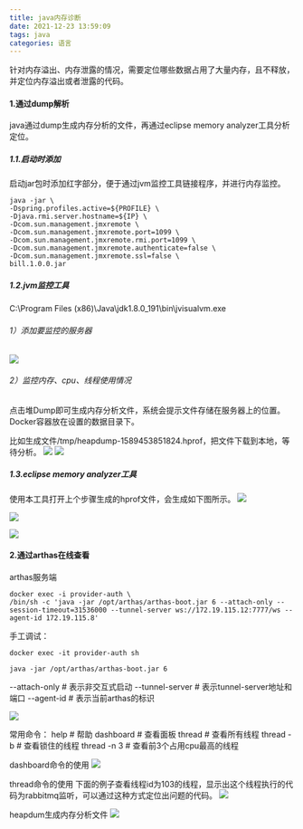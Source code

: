 ```yaml
---
title: java内存诊断
date: 2021-12-23 13:59:09
tags: java
categories: 语言
---
```


针对内存溢出、内存泄露的情况，需要定位哪些数据占用了大量内存，且不释放，并定位内存溢出或者泄露的代码。

#### 1.通过dump解析

java通过dump生成内存分析的文件，再通过eclipse memory analyzer工具分析定位。



##### 1.1.启动时添加
启动jar包时添加红字部分，便于通过jvm监控工具链接程序，并进行内存监控。
```
java -jar \
-Dspring.profiles.active=${PROFILE} \
-Djava.rmi.server.hostname=${IP} \
-Dcom.sun.management.jmxremote \
-Dcom.sun.management.jmxremote.port=1099 \
-Dcom.sun.management.jmxremote.rmi.port=1099 \
-Dcom.sun.management.jmxremote.authenticate=false \
-Dcom.sun.management.jmxremote.ssl=false \
bill.1.0.0.jar
```
##### 1.2.jvm监控工具
C:\Program Files (x86)\Java\jdk1.8.0_191\bin\jvisualvm.exe

###### 1）添加要监控的服务器
![](java-memory-01.png)	


###### 2）监控内存、cpu、线程使用情况

点击堆Dump即可生成内存分析文件，系统会提示文件存储在服务器上的位置。Docker容器放在设置的数据目录下。

比如生成文件/tmp/heapdump-1589453851824.hprof，把文件下载到本地，等待分析。
![](java-memory-02.png)	
![](java-memory-03.png)	



##### 1.3.eclipse memory analyzer工具
使用本工具打开上个步骤生成的hprof文件，会生成如下图所示。
![](java-memory-04.png)	

![](java-memory-05.png)	

![](java-memory-06.png)	


#### 2.通过arthas在线查看
arthas服务端
```
docker exec -i provider-auth \
/bin/sh -c 'java -jar /opt/arthas/arthas-boot.jar 6 --attach-only --session-timeout=31536000 --tunnel-server ws://172.19.115.12:7777/ws --agent-id 172.19.115.8'
```
手工调试：

```
docker exec -it provider-auth sh

java -jar /opt/arthas/arthas-boot.jar 6
```
--attach-only # 表示非交互式启动
--tunnel-server # 表示tunnel-server地址和端口
--agent-id # 表示当前arthas的标识

![](java-memory-07.png)	

常用命令：
help    # 帮助
dashboard # 查看面板
thread  # 查看所有线程
thread -b # 查看锁住的线程
thread -n 3 # 查看前3个占用cpu最高的线程

dashboard命令的使用
![](java-memory-08.png)	


thread命令的使用
下面的例子查看线程id为103的线程，显示出这个线程执行的代码为rabbitmq监听，可以通过这种方式定位出问题的代码。
![](java-memory-09.png)	


heapdum生成内存分析文件
![](java-memory-10.png)	